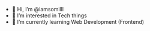 - 👋 Hi, I’m @iamsomilll
- 👀 I’m interested in Tech things
- 🌱 I’m currently learning Web Development (Frontend)
<!---
iamsomilll/iamsomilll is a ✨ special ✨ repository because its `README.md` (this file) appears on your GitHub profile.
You can click the Preview link to take a look at your changes.
--->
